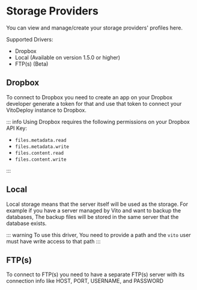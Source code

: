 # Storage Providers

You can view and manage/create your storage providers' profiles here.

Supported Drivers:

- Dropbox
- Local (Available on version 1.5.0 or higher)
- FTP(s) (Beta)

## Dropbox

To connect to Dropbox you need to create an app on your Dropbox developer generate a token for that and use that token to connect your VitoDeploy instance to Dropbox.

::: info
Using Dropbox requires the following permissions on your Dropbox API Key:

- `files.metadata.read`
- `files.metadata.write`
- `files.content.read`
- `files.content.write`

:::

## Local

Local storage means that the server itself will be used as the storage. For example if you have a server managed by Vito and want to backup the databases, The backup files will be stored in the same server that the database exists.

::: warning
To use this driver, You need to provide a path and the `vito` user must have write access to that path
:::

## FTP(s)

To connect to FTP(s) you need to have a separate FTP(s) server with its connection info like HOST, PORT, USERNAME, and PASSWORD
